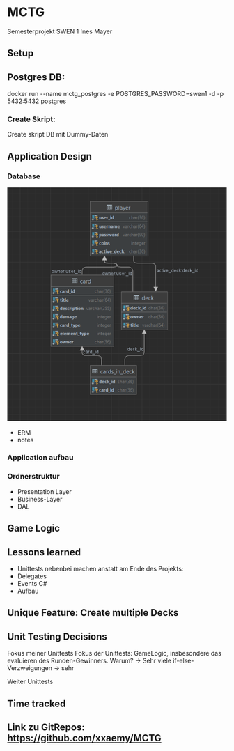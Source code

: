 # MCTG

Semesterprojekt SWEN 1
Ines Mayer

## Setup

## Postgres DB:

docker run --name mctg_postgres -e POSTGRES_PASSWORD=swen1 -d -p 5432:5432 postgres

### Create Skript:

Create skript DB mit Dummy-Daten

## Application Design

### Database

![alt text](./doku_img/db.png)

- ERM
- notes

### Application aufbau

### Ordnerstruktur



- Presentation Layer
- Business-Layer
- DAL 

## Game Logic




## Lessons learned

- Unittests nebenbei machen anstatt am Ende des Projekts:
- Delegates
- Events C#
- Aufbau

## Unique Feature: Create multiple Decks

## Unit Testing Decisions

Fokus meiner Unittests
Fokus der Unittests: GameLogic, insbesondere das evaluieren des Runden-Gewinners. 
Warum? -> Sehr viele if-else-Verzweigungen -> sehr 

Weiter Unittests

## Time tracked


## Link zu GitRepos: https://github.com/xxaemy/MCTG
